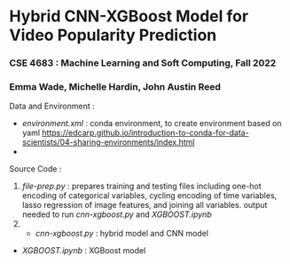 # Hybrid CNN-XGBoost Model for Video Popularity Prediction
### CSE 4683 : Machine Learning and Soft Computing, Fall 2022
### Emma Wade, Michelle Hardin, John Austin Reed

Data and Environment : 
- *environment.xml* : conda environment, to create environment based on yaml https://edcarp.github.io/introduction-to-conda-for-data-scientists/04-sharing-environments/index.html
- 

Source Code : 
1. *file-prep.py* : prepares training and testing files including one-hot encoding of categorical variables, cycling encoding of time variables, lasso regression of image features, and joining all variables. output needed to run *cnn-xgboost.py* and *XGBOOST.ipynb*
2. -  *cnn-xgboost.py* : hybrid model and CNN model
- *XGBOOST.ipynb* : XGBoost model

